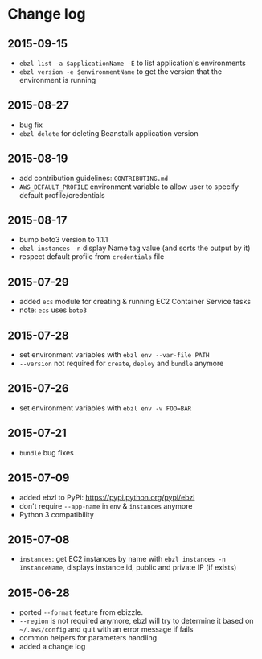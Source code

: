 # Change log

## 2015-09-15
- `ebzl list -a $applicationName -E` to list application's environments
- `ebzl version -e $environmentName` to get the version that the environment is running

## 2015-08-27
- bug fix
- `ebzl delete` for deleting Beanstalk application version

## 2015-08-19
- add contribution guidelines: `CONTRIBUTING.md`
- `AWS_DEFAULT_PROFILE` environment variable to allow user to specify default profile/credentials

## 2015-08-17
- bump boto3 version to 1.1.1
- `ebzl instances -n` display Name tag value (and sorts the output by it)
- respect default profile from `credentials` file

## 2015-07-29
- added `ecs` module for creating & running EC2 Container Service tasks
- note: `ecs` uses `boto3`

## 2015-07-28
- set environment variables with `ebzl env --var-file PATH`
- `--version` not required for `create`, `deploy` and `bundle` anymore

## 2015-07-26
- set environment variables with `ebzl env -v FOO=BAR`

## 2015-07-21
- `bundle` bug fixes

## 2015-07-09
- added ebzl to PyPi: https://pypi.python.org/pypi/ebzl
- don't require `--app-name` in `env` & `instances` anymore
- Python 3 compatibility

## 2015-07-08
- `instances`: get EC2 instances by name with `ebzl instances -n InstanceName`,
  displays instance id, public and private IP (if exists)

## 2015-06-28
- ported `--format` feature from ebizzle.
- `--region` is not required anymore, ebzl will try to determine it based on
  `~/.aws/config` and quit with an error message if fails
- common helpers for parameters handling
- added a change log
